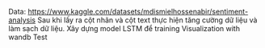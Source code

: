 Data: https://www.kaggle.com/datasets/mdismielhossenabir/sentiment-analysis
Sau khi lấy ra cột nhãn và cột text thực hiện tăng cường dữ liệu và làm sạch dữ liệu.
Xây dựng model LSTM để training
Visualization with wandb
Test
